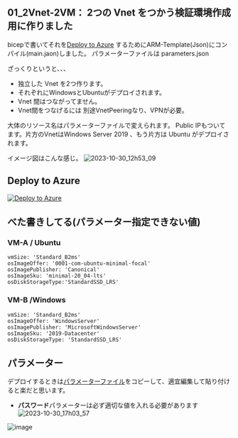 ## 01_2Vnet-2VM： 2つの Vnet をつかう検証環境作成用に作りました

bicepで書いてそれを[Deploy to Azure](https://portal.azure.com/#create/Microsoft.Template/uri/https%3A%2F%2Fraw.githubusercontent.com%2Faktsmm%2FIac%2Fmain%2F01_2Vnet-2VM%2Fmain.json) するためにARM-Template(Json)にコンパイル(main.jaon)しました。
パラメーターファイルは parameters.json

ざっくりというと、、、
+ 独立した Vnet を2つ作ります。
+ それぞれにWindowsとUbuntuがデプロイされます。
+ Vnet 間はつながってません。
+ Vnet間をつなげるには 別途VnetPeeringなり、VPNが必要。


大体のリソース名はパラメーターファイルで変えられます。
Public IPもついてます。片方のVnetはWindows Server 2019 、もう片方は Ubuntu がデプロイされます。

イメージ図はこんな感じ。
![2023-10-30_12h53_09](https://github.com/aktsmm/Iac/assets/71251920/b2c4207d-dadd-4330-80e6-00c6af3ef51e)

## Deploy to Azure
[![Deploy to Azure](https://aka.ms/deploytoazurebutton)](https://portal.azure.com/#create/Microsoft.Template/uri/https%3A%2F%2Fraw.githubusercontent.com%2Faktsmm%2FIac%2Fmain%2F01_2Vnet-2VM%2Fmain.json)



## べた書きしてる(パラメーター指定できない値)
### VM-A / Ubuntu
    vmSize: 'Standard_B2ms'
    osImageOffer: '0001-com-ubuntu-minimal-focal'
    osImagePublisher: 'Canonical'
    osImageSku: 'minimal-20_04-lts'
    osDiskStorageType:'StandardSSD_LRS'
### VM-B /Windows
    vmSize: 'Standard_B2ms'
    osImageOffer: 'WindowsServer'
    osImagePublisher: 'MicrosoftWindowsServer'
    osImageSku: '2019-Datacenter'
    osDiskStorageType: 'StandardSSD_LRS'

## パラメーター
デプロイするときは[パラメーターファイル](https://github.com/aktsmm/Iac/blob/main/01_2Vnet/parameters.json)をコピーして、適宜編集して貼り付けると楽だと思います。
+ **パスワード**パラメーターは必ず適切な値を入れる必要があります
![2023-10-30_17h03_57](https://github.com/aktsmm/Iac/assets/71251920/044b9c29-d358-4b5b-9884-c81157fd7961)



![image](https://github.com/aktsmm/Iac/assets/71251920/9b03ffce-273d-42ee-bb2d-f552eace5d36)
